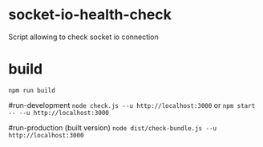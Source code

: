 # socket-io-health-check
Script allowing to check socket io connection

# build
`npm run build`

#run-development
`node check.js --u http://localhost:3000`
or
`npm start -- --u http://localhost:3000`

#run-production (built version)
`node dist/check-bundle.js --u http://localhost:3000`
